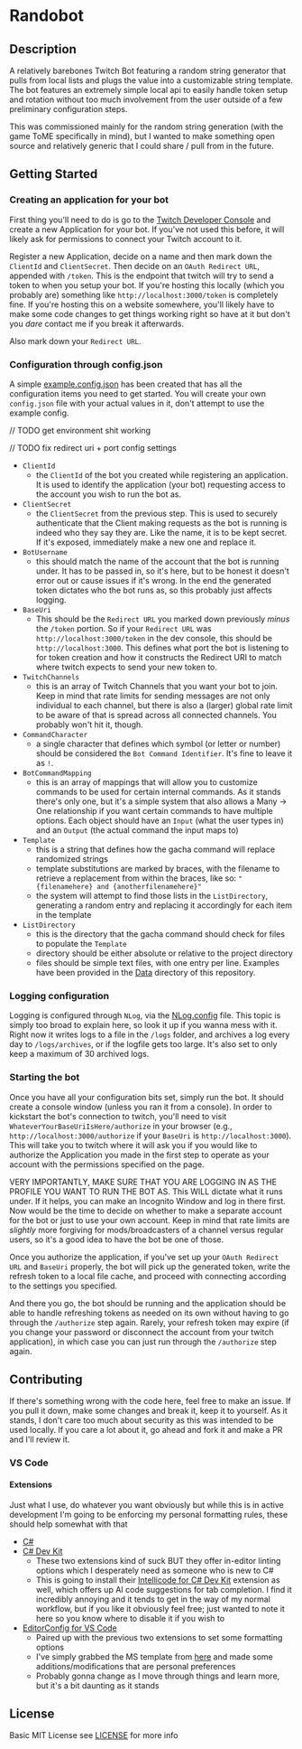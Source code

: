 # Randobot

## Description

A relatively barebones Twitch Bot featuring a random string generator that pulls from local lists and plugs the value into a customizable string template. The bot features an extremely simple local api to easily handle token setup and rotation without too much involvement from the user outside of a few preliminary configuration steps.

This was commissioned mainly for the random string generation (with the game ToME specifically in mind), but I wanted to make something open source and relatively generic that I could share / pull from in the future.

## Getting Started

### Creating an application for your bot

First thing you'll need to do is go to the [Twitch Developer Console](https://dev.twitch.tv/console) and create a new Application for your bot. If you've not used this before, it will likely ask for permissions to connect your Twitch account to it.

Register a new Application, decide on a name and then mark down the `ClientId` and `ClientSecret`. Then decide on an `OAuth Redirect URL`, appended with `/token`. This is the endpoint that twitch will try to send a token to when you setup your bot. If you're hosting this locally (which you probably are) something like `http://localhost:3000/token` is completely fine. If you're hosting this on a website somewhere, you'll likely have to make some code changes to get things working right so have at it but don't you _dare_ contact me if you break it afterwards. 

Also mark down your `Redirect URL`.

### Configuration through config.json

A simple [example.config.json](./example.config.json) has been created that has all the configuration items you need to get started. You will create your own `config.json` file with your actual values in it, don't attempt to use the example config. 

// TODO get environment shit working

// TODO fix redirect uri + port config settings

- `ClientId`
    - the `ClientId` of the bot you created while registering an application. It is used to identify the application (your bot) requesting access to the account you wish to run the bot as.
- `ClientSecret`
    - the `ClientSecret` from the previous step. This is used to securely authenticate that the Client making requests as the bot is running is indeed who they say they are. Like the name, it is to be kept secret. If it's exposed, immediately make a new one and replace it.
- `BotUsername`
    - this should match the name of the account that the bot is running under. It has to be passed in, so it's here, but to be honest it doesn't error out or cause issues if it's wrong. In the end the generated token dictates who the bot runs as, so this probably just affects logging.
- `BaseUri`
    - This should be the `Redirect URL` you marked down previously _minus_ the `/token` portion. So if your `Redirect URL` was `http://localhost:3000/token` in the dev console, this should be `http://localhost:3000`. This defines what port the bot is listening to for token creation and how it constructs the Redirect URI to match where twitch expects to send your new token to.
- `TwitchChannels`
    - this is an array of Twitch Channels that you want your bot to join. Keep in mind that rate limits for sending messages are not only individual to each channel, but there is also a (larger) global rate limit to be aware of that is spread across all connected channels. You probably won't hit it, though.
- `CommandCharacter`
    - a single character that defines which symbol (or letter or number) should be considered the `Bot Command Identifier`. It's fine to leave it as `!`.
- `BotCommandMapping`
    - this is an array of mappings that will allow you to customize commands to be used for certain internal commands. As it stands there's only one, but it's a simple system that also allows a Many -> One relationship if you want certain commands to have multiple options. Each object should have an `Input` (what the user types in) and an `Output` (the actual command the input maps to)
- `Template`
    - this is a string that defines how the gacha command will replace randomized strings
    - template substitutions are marked by braces, with the filename to retrieve a replacement from within the braces, like so: `"{filenamehere} and {anotherfilenamehere}"`
    - the system will attempt to find those lists in the `ListDirectory`, generating a random entry and replacing it accordingly for each item in the template
- `ListDirectory`
    - this is the directory that the gacha command should check for files to populate the `Template`
    - directory should be either absolute or relative to the project directory
    - files should be simple text files, with one entry per line. Examples have been provided in the [Data](./Data/) directory of this repository.

### Logging configuration

Logging is configured through `NLog`, via the [NLog.config](./NLog.config) file. This topic is simply too broad to explain here, so look it up if you wanna mess with it. Right now it writes logs to a file in the `/logs` folder, and archives a log every day to `/logs/archives`, or if the logfile gets too large. It's also set to only keep a maximum of 30 archived logs.

### Starting the bot

Once you have all your configuration bits set, simply run the bot. It should create a console window (unless you ran it from a console). In order to kickstart the bot's connection to twitch, you'll need to visit `WhateverYourBaseUriIsHere/authorize` in your browser (e.g., `http://localhost:3000/authorize` if your `BaseUri` is `http://localhost:3000`). This will take you to twitch where it will ask you if you would like to authorize the Application you made in the first step to operate as your account with the permissions specified on the page. 

VERY IMPORTANTLY, MAKE SURE THAT YOU ARE LOGGING IN AS THE PROFILE YOU WANT TO RUN THE BOT AS. This WILL dictate what it runs under. If it helps, you can make an Incognito Window and log in there first. Now would be the time to decide on whether to make a separate account for the bot or just to use your own account. Keep in mind that rate limits are _slightly_ more forgiving for mods/broadcasters of a channel versus regular users, so it's a good idea to have the bot be one of those.

Once you authorize the application, if you've set up your `OAuth Redirect URL` and `BaseUri` properly, the bot will pick up the generated token, write the refresh token to a local file cache, and proceed with connecting according to the settings you specified. 

And there you go, the bot should be running and the application should be able to handle refreshing tokens as needed on its own without having to go through the `/authorize` step again. Rarely, your refresh token may expire (if you change your password or disconnect the account from your twitch application), in which case you can just run through the `/authorize` step again.

## Contributing

If there's something wrong with the code here, feel free to make an issue. If you pull it down, make some changes and break it, keep it to yourself. As it stands, I don't care too much about security as this was intended to be used locally. If you care a lot about it, go ahead and fork it and make a PR and I'll review it.

### VS Code

#### Extensions

Just what I use, do whatever you want obviously but while this is in active development I'm going to be enforcing my personal formatting rules, these should help somewhat with that

- [C#](vscode:extension/ms-dotnettools.csharp)
- [C# Dev Kit](vscode:extension/ms-dotnettools.csdevkit)
  - These two extensions kind of suck BUT they offer in-editor linting options which I desperately need as someone who is new to C#
  - This is going to install their [Intellicode for C# Dev Kit](vscode:extension/ms-dotnettools.vscodeintellicode-csharp) extension as well, which offers up AI code suggestions for tab completion. I find it incredibly annoying and it tends to get in the way of my normal workflow, but if you like it obviously feel free; just wanted to note it here so you know where to disable it if you wish to
- [EditorConfig for VS Code](vscode:extension/EditorConfig.EditorConfig)
  - Paired up with the previous two extensions to set some formatting options
  - I've simply grabbed the MS template from [here](https://learn.microsoft.com/en-us/dotnet/fundamentals/code-analysis/code-style-rule-options#example-editorconfig-file) and made some additions/modifications that are personal preferences
  - Probably gonna change as I move through things and learn more, but it's a bit daunting as it stands

## License

Basic MIT License see [LICENSE](./LICENSE) for more info